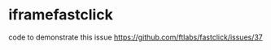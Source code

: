 iframefastclick
===============

code to demonstrate this issue https://github.com/ftlabs/fastclick/issues/37
